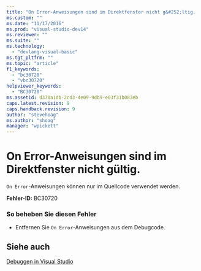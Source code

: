 ```yaml
---
title: "On Error-Anweisungen sind im Direktfenster nicht g&#252;ltig. | Microsoft Docs"
ms.custom: ""
ms.date: "11/17/2016"
ms.prod: "visual-studio-dev14"
ms.reviewer: ""
ms.suite: ""
ms.technology: 
  - "devlang-visual-basic"
ms.tgt_pltfrm: ""
ms.topic: "article"
f1_keywords: 
  - "bc30720"
  - "vbc30720"
helpviewer_keywords: 
  - "BC30720"
ms.assetid: d370a1db-2cd3-4e09-9db9-e03f31b083eb
caps.latest.revision: 9
caps.handback.revision: 9
author: "stevehoag"
ms.author: "shoag"
manager: "wpickett"
---
```

# On Error-Anweisungen sind im Direktfenster nicht g&#252;ltig.
`On Error`\-Anweisungen können nur im Quellcode verwendet werden.  
  
 **Fehler\-ID:** BC30720  
  
### So beheben Sie diesen Fehler  
  
-   Entfernen Sie `On Error`\-Anweisungen aus dem Debugcode.  
  
## Siehe auch  
 [Debuggen in Visual Studio](/visual-studio/debugger/debugging-in-visual-studio)